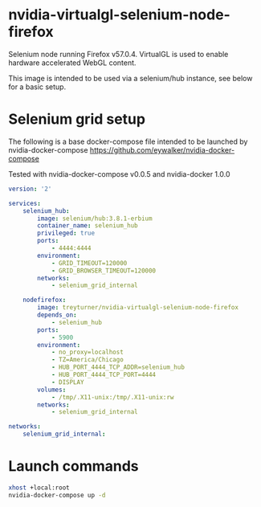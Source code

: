 # nvidia-virtualgl-selenium-node-firefox
Selenium node running Firefox v57.0.4.
VirtualGL is used to enable hardware accelerated WebGL content.

This image is intended to be used via a selenium/hub instance, see below for a basic setup.

# Selenium grid setup

The following is a base docker-compose file intended to be launched by nvidia-docker-compose https://github.com/eywalker/nvidia-docker-compose

Tested with nvidia-docker-compose v0.0.5 and nvidia-docker 1.0.0

```yaml
version: '2'

services:
    selenium_hub:
        image: selenium/hub:3.8.1-erbium
        container_name: selenium_hub
        privileged: true
        ports:
            - 4444:4444
        environment:
            - GRID_TIMEOUT=120000
            - GRID_BROWSER_TIMEOUT=120000
        networks:
            - selenium_grid_internal

    nodefirefox:
        image: treyturner/nvidia-virtualgl-selenium-node-firefox
        depends_on:
            - selenium_hub
        ports:
            - 5900
        environment:
            - no_proxy=localhost
            - TZ=America/Chicago
            - HUB_PORT_4444_TCP_ADDR=selenium_hub
            - HUB_PORT_4444_TCP_PORT=4444
            - DISPLAY
        volumes:
            - /tmp/.X11-unix:/tmp/.X11-unix:rw
        networks:
            - selenium_grid_internal

networks:
    selenium_grid_internal:
```

# Launch commands
```bash
xhost +local:root
nvidia-docker-compose up -d
```
